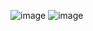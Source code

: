 ![image](https://user-images.githubusercontent.com/77965216/203309477-bea83492-d9a8-4191-a10b-0a8c86add3c4.png)
![image](https://user-images.githubusercontent.com/77965216/203309549-5df11768-00f4-497f-b9b5-8cc40f07304e.png)
